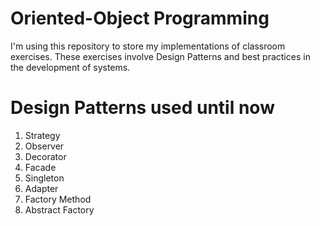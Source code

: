 # Oriented-Object Programming

I'm using this repository to store my implementations of classroom exercises. These exercises involve Design Patterns and best practices in the development of systems.

# Design Patterns used until now

1. Strategy
2. Observer
3. Decorator
4. Facade
5. Singleton
6. Adapter
7. Factory Method
8. Abstract Factory
